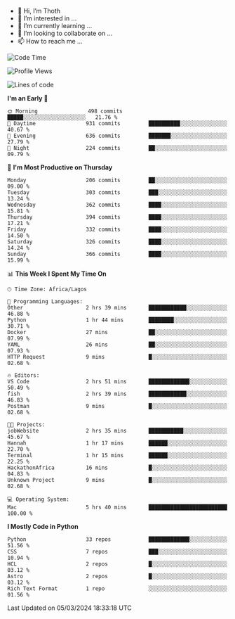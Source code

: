 <!---
thoth2357/thoth2357 is a ✨ special ✨ repository because its `README.md` (this file) appears on your GitHub profile.
You can click the Preview link to take a look at your changes.
--->

- 👋 Hi, I’m Thoth
- 👀 I’m interested in ...
- 🌱 I’m currently learning ...
- 💞️ I’m looking to collaborate on ...
- 📫 How to reach me ...




<!--START_SECTION:waka-->
![Code Time](http://img.shields.io/badge/Code%20Time-2%2C760%20hrs%2054%20mins-blue)

![Profile Views](http://img.shields.io/badge/Profile%20Views-8-blue)

![Lines of code](https://img.shields.io/badge/From%20Hello%20World%20I%27ve%20Written-31.0%20million%20lines%20of%20code-blue)

**I'm an Early 🐤** 

```text
🌞 Morning                498 commits         █████░░░░░░░░░░░░░░░░░░░░   21.76 % 
🌆 Daytime                931 commits         ██████████░░░░░░░░░░░░░░░   40.67 % 
🌃 Evening                636 commits         ███████░░░░░░░░░░░░░░░░░░   27.79 % 
🌙 Night                  224 commits         ██░░░░░░░░░░░░░░░░░░░░░░░   09.79 % 
```
📅 **I'm Most Productive on Thursday** 

```text
Monday                   206 commits         ██░░░░░░░░░░░░░░░░░░░░░░░   09.00 % 
Tuesday                  303 commits         ███░░░░░░░░░░░░░░░░░░░░░░   13.24 % 
Wednesday                362 commits         ████░░░░░░░░░░░░░░░░░░░░░   15.81 % 
Thursday                 394 commits         ████░░░░░░░░░░░░░░░░░░░░░   17.21 % 
Friday                   332 commits         ████░░░░░░░░░░░░░░░░░░░░░   14.50 % 
Saturday                 326 commits         ████░░░░░░░░░░░░░░░░░░░░░   14.24 % 
Sunday                   366 commits         ████░░░░░░░░░░░░░░░░░░░░░   15.99 % 
```


📊 **This Week I Spent My Time On** 

```text
🕑︎ Time Zone: Africa/Lagos

💬 Programming Languages: 
Other                    2 hrs 39 mins       ████████████░░░░░░░░░░░░░   46.88 % 
Python                   1 hr 44 mins        ████████░░░░░░░░░░░░░░░░░   30.71 % 
Docker                   27 mins             ██░░░░░░░░░░░░░░░░░░░░░░░   07.99 % 
YAML                     26 mins             ██░░░░░░░░░░░░░░░░░░░░░░░   07.93 % 
HTTP Request             9 mins              █░░░░░░░░░░░░░░░░░░░░░░░░   02.68 % 

🔥 Editors: 
VS Code                  2 hrs 51 mins       █████████████░░░░░░░░░░░░   50.49 % 
fish                     2 hrs 39 mins       ████████████░░░░░░░░░░░░░   46.83 % 
Postman                  9 mins              █░░░░░░░░░░░░░░░░░░░░░░░░   02.68 % 

🐱‍💻 Projects: 
jobWebsite               2 hrs 35 mins       ███████████░░░░░░░░░░░░░░   45.67 % 
Hannah                   1 hr 17 mins        ██████░░░░░░░░░░░░░░░░░░░   22.70 % 
Terminal                 1 hr 15 mins        ██████░░░░░░░░░░░░░░░░░░░   22.25 % 
HackathonAfrica          16 mins             █░░░░░░░░░░░░░░░░░░░░░░░░   04.83 % 
Unknown Project          9 mins              █░░░░░░░░░░░░░░░░░░░░░░░░   02.68 % 

💻 Operating System: 
Mac                      5 hrs 40 mins       █████████████████████████   100.00 % 
```

**I Mostly Code in Python** 

```text
Python                   33 repos            █████████████░░░░░░░░░░░░   51.56 % 
CSS                      7 repos             ███░░░░░░░░░░░░░░░░░░░░░░   10.94 % 
HCL                      2 repos             █░░░░░░░░░░░░░░░░░░░░░░░░   03.12 % 
Astro                    2 repos             █░░░░░░░░░░░░░░░░░░░░░░░░   03.12 % 
Rich Text Format         1 repo              ░░░░░░░░░░░░░░░░░░░░░░░░░   01.56 % 
```




 Last Updated on 05/03/2024 18:33:18 UTC
<!--END_SECTION:waka-->
<!--![](http://github-profile-summary-cards.vercel.app/api/cards/profile-details?username=thoth2357&theme=2077)

![](http://github-profile-summary-cards.vercel.app/api/cards/stats?username=thoth2357&theme=2077)![](http://github-profile-summary-cards.vercel.app/api/cards/productive-time?username=thoth2357&theme=2077&utcOffset=8) -->
